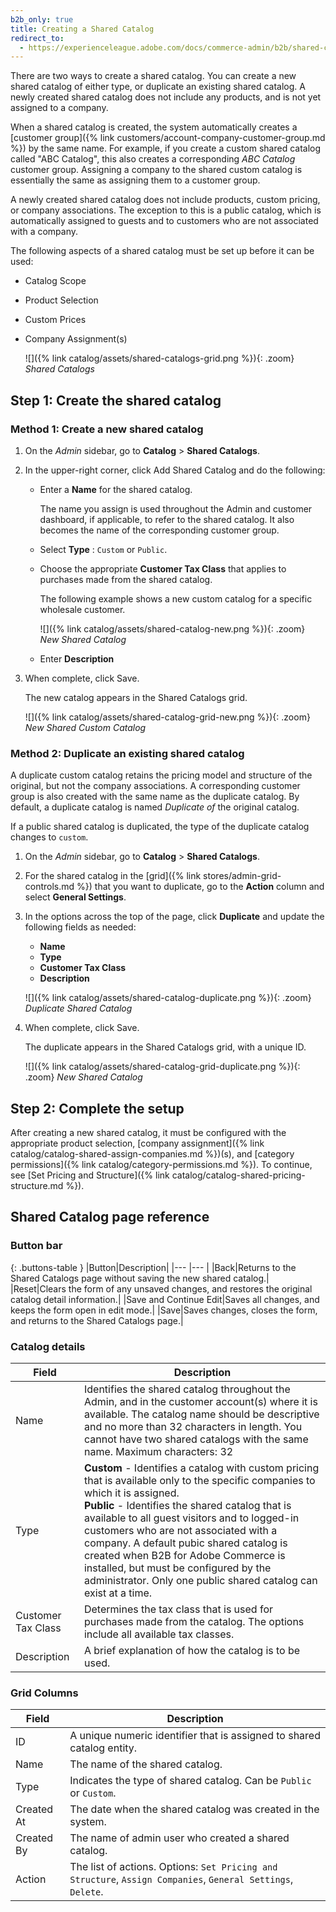 ```yaml
---
b2b_only: true
title: Creating a Shared Catalog
redirect_to:
  - https://experienceleague.adobe.com/docs/commerce-admin/b2b/shared-catalogs/define/catalog-shared-create.html
---
```


There are two ways to create a shared catalog. You can create a new shared catalog of either type, or duplicate an existing shared catalog. A newly created shared catalog does not include any products, and is not yet assigned to a company.

When a shared catalog is created, the system automatically creates a [customer group]({% link customers/account-company-customer-group.md %}) by the same name. For example, if you create a custom shared catalog called "ABC Catalog", this also creates a corresponding _ABC Catalog_ customer group. Assigning a company to the shared custom catalog is essentially the same as assigning them to a customer group.

A newly created shared catalog does not include products, custom pricing, or company associations. The exception to this is a public catalog, which is automatically assigned to guests and to customers who are not associated with a company.

The following aspects of a shared catalog must be set up before it can be used:

- Catalog Scope
- Product Selection
- Custom Prices
- Company Assignment(s)

    ![]({% link catalog/assets/shared-catalogs-grid.png %}){: .zoom}
    _Shared Catalogs_

## Step 1: Create the shared catalog

### Method 1: Create a new shared catalog

1. On the _Admin_ sidebar, go to **Catalog** > **Shared Catalogs**.

1. In the upper-right corner, click <span class="btn">Add Shared Catalog</span> and do the following:

   - Enter a **Name** for the shared catalog.

      The name you assign is used throughout the Admin and customer dashboard, if applicable, to refer to the shared catalog. It also becomes the name of the corresponding customer group.

   - Select **Type** : `Custom` or `Public`.

   - Choose the appropriate **Customer Tax Class** that applies to purchases made from the shared catalog.

      The following example shows a new custom catalog for a specific wholesale customer.

      ![]({% link catalog/assets/shared-catalog-new.png %}){: .zoom}
      *New Shared Catalog*

   - Enter **Description**

1. When complete, click <span class="btn">Save</span>.

    The new catalog appears in the Shared Catalogs grid.

    ![]({% link catalog/assets/shared-catalog-grid-new.png %}){: .zoom}
    _New Shared Custom Catalog_

### Method 2: Duplicate an existing shared catalog

A duplicate custom catalog retains the pricing model and structure of the original, but not the company associations. A corresponding customer group is also created with the same name as the duplicate catalog. By default, a duplicate catalog is named _Duplicate of_ the original catalog.

If a public shared catalog is duplicated, the type of the duplicate catalog changes to `custom`.

1. On the _Admin_ sidebar, go to **Catalog** > **Shared Catalogs**.

1. For the shared catalog in the [grid]({% link stores/admin-grid-controls.md %}) that you want to duplicate, go to the **Action** column and select **General Settings**.

1. In the options across the top of the page, click **Duplicate** and update the following fields as needed:

   - **Name**
   - **Type**
   - **Customer Tax Class**
   - **Description**

    ![]({% link catalog/assets/shared-catalog-duplicate.png %}){: .zoom}
    _Duplicate Shared Catalog_

1. When complete, click <span class="btn">Save</span>.

    The duplicate appears in the Shared Catalogs grid, with a unique ID.

    ![]({% link catalog/assets/shared-catalog-grid-duplicate.png %}){: .zoom}
    _New Shared Catalog_

## Step 2: Complete the setup

After creating a new shared catalog, it must be configured with the appropriate product selection, [company assignment]({% link catalog/catalog-shared-assign-companies.md %})(s), and [category permissions]({% link catalog/category-permissions.md %}). To continue, see [Set Pricing and Structure]({% link catalog/catalog-shared-pricing-structure.md %}).

## Shared Catalog page reference

### Button bar

{: .buttons-table }
|Button|Description|
|--- |--- |
|<span class="btn">Back</span>|Returns to the Shared Catalogs page without saving the new shared catalog.|
|<span class="btn">Reset</span>|Clears the form of any unsaved changes, and restores the original catalog detail information.|
|<span class="btn">Save and Continue Edit</span>|Saves all changes, and keeps the form open in edit mode.|
|<span class="btn">Save</span>|Saves changes, closes the form, and returns to the Shared Catalogs page.|

### Catalog details

|Field|Description|
|--- |--- |
|Name|Identifies the shared catalog throughout the Admin, and in the customer account(s) where it is available. The catalog name should be descriptive and no more than 32 characters in length. You cannot have two shared catalogs with the same name. Maximum characters: 32|
|Type|**Custom** - Identifies a catalog with custom pricing that is available only to the specific companies to which it is assigned.<br/>**Public** - Identifies the shared catalog that is available to all guest visitors and to logged-in customers who are not associated with a company. A default pubic shared catalog is created when B2B for Adobe Commerce is installed, but must be configured by the administrator. Only one public shared catalog can exist at a time.|
|Customer Tax Class|Determines the tax class that is used for purchases made from the catalog. The options include all available tax classes.|
|Description|A brief explanation of how the catalog is to be used.|

### Grid Columns

|Field|Description|
|--- |--- |
|ID|A unique numeric identifier that is assigned to shared catalog entity.|
|Name|The name of the shared catalog.|
|Type|Indicates the type of shared catalog. Can be `Public` or `Custom`.|
|Created At|The date when the shared catalog was created in the system.|
|Created By|The name of admin user who created a shared catalog.|
|Action|The list of actions. Options: `Set Pricing and Structure`, `Assign Companies`, `General Settings`, `Delete`.|

<!--
  This is a style declaration so that buttons are not wrapped by table auto styling for column widths.
-->
<style>
.buttons-table td:first-of-type {
  width: 200px;
}
</style>

